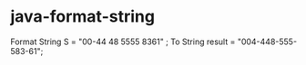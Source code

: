 # java-format-string
Format String S = "00-44  48 5555 8361" ;
To String result = "004-448-555-583-61";

